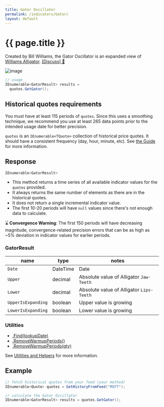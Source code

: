 ```yaml
---
title: Gator Oscillator
permalink: /indicators/Gator/
layout: default
---
```


# {{ page.title }}

Created by Bill Williams, the Gator Oscillator is an expanded view of [Williams Alligator](../Alligator/#content).
[[Discuss] :speech_balloon:](https://github.com/DaveSkender/Stock.Indicators/discussions/385 "Community discussion about this indicator")

![image]({{site.baseurl}}/assets/charts/Gator.png)

```csharp
// usage
IEnumerable<GatorResult> results =
  quotes.GetGator();
```

## Historical quotes requirements

You must have at least 115 periods of `quotes`. Since this uses a smoothing technique, we recommend you use at least 265 data points prior to the intended usage date for better precision.

`quotes` is an `IEnumerable<TQuote>` collection of historical price quotes.  It should have a consistent frequency (day, hour, minute, etc).  See [the Guide]({{site.baseurl}}/guide#historical-quotes) for more information.

## Response

```csharp
IEnumerable<GatorResult>
```

- This method returns a time series of all available indicator values for the `quotes` provided.
- It always returns the same number of elements as there are in the historical quotes.
- It does not return a single incremental indicator value.
- The first 10-20 periods will have `null` values since there's not enough data to calculate.

:hourglass: **Convergence Warning**: The first 150 periods will have decreasing magnitude, convergence-related precision errors that can be as high as ~5% deviation in indicator values for earlier periods.

### GatorResult

| name | type | notes
| -- |-- |--
| `Date` | DateTime | Date
| `Upper` | decimal | Absolute value of Alligator `Jaw-Teeth`
| `Lower` | decimal | Absolute value of Alligator `Lips-Teeth`
| `UpperIsExpanding` | boolean | Upper value is growing
| `LowerIsExpanding` | boolean | Lower value is growing

### Utilities

- [.Find(lookupDate)]({{site.baseurl}}/utilities#find-indicator-result-by-date)
- [.RemoveWarmupPeriods()]({{site.baseurl}}/utilities#remove-warmup-periods)
- [.RemoveWarmupPeriods(qty)]({{site.baseurl}}/utilities#remove-warmup-periods)

See [Utilities and Helpers]({{site.baseurl}}/utilities#utilities-for-indicator-results) for more information.

## Example

```csharp
// fetch historical quotes from your feed (your method)
IEnumerable<Quote> quotes = GetHistoryFromFeed("MSFT");

// calculate the Gator Oscillator
IEnumerable<GatorResult> results = quotes.GetGator();
```
